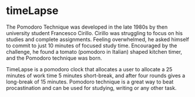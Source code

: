 # timeLapse
The Pomodoro Technique was developed in the late 1980s by then university student Francesco Cirillo. Cirillo was struggling to focus on his studies and complete assignments. Feeling overwhelmed, he asked himself to commit to just 10 minutes of focused study time. Encouraged by the challenge, he found a tomato (pomodoro in Italian) shaped kitchen timer, and the Pomodoro technique was born.

TimeLapse is a pomodoro clock that allocates a user to allocate a 25 minutes of work time 5 minutes short-break, and after four rounds gives a long-break of 15 minutes.
Pomodoro technique is a great way to beat procastination and can be used for studying, writing or any other task.
